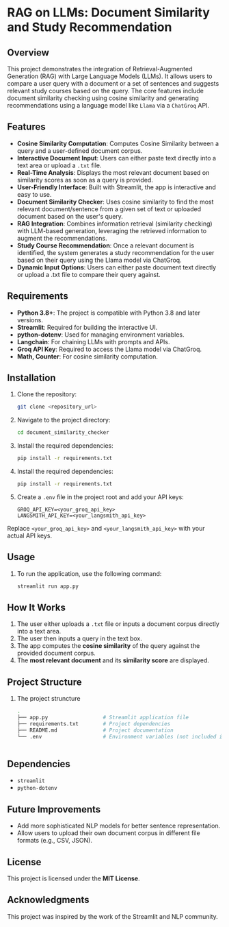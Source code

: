 **RAG on LLMs: Document Similarity and Study Recommendation**
=====================================================

**Overview**
------------

This project demonstrates the integration of Retrieval-Augmented Generation (RAG) with Large Language Models (LLMs). It allows users to compare a user query with a document or a set of sentences and suggests relevant study courses based on the query. The core features include document similarity checking using cosine similarity and generating recommendations using a language model like `Llama` via a `ChatGroq` API.


**Features**
------------

* **Cosine Similarity Computation**: Computes Cosine Similarity between a query and a user-defined document corpus.
* **Interactive Document Input**: Users can either paste text directly into a text area or upload a `.txt` file.
* **Real-Time Analysis**: Displays the most relevant document based on similarity scores as soon as a query is provided.
* **User-Friendly Interface**: Built with Streamlit, the app is interactive and easy to use.
* **Document Similarity Checker**: Uses cosine similarity to find the most relevant document/sentence from a given set of text or uploaded document based on the user's query.
* **RAG Integration**: Combines information retrieval (similarity checking) with LLM-based generation, leveraging the retrieved information to augment the recommendations.
* **Study Course Recommendation**: Once a relevant document is identified, the system generates a study recommendation for the user based on their query using the Llama model via ChatGroq.
* **Dynamic Input Options**: Users can either paste document text directly or upload a .txt file to compare their query against.

**Requirements**
---------------

* **Python 3.8+**: The project is compatible with Python 3.8 and later versions.
* **Streamlit**: Required for building the interactive UI.
* **python-dotenv**: Used for managing environment variables.
* **Langchain**: For chaining LLMs with prompts and APIs.
* **Groq API Key**: Required to access the Llama model via ChatGroq.
* **Math, Counter**: For cosine similarity computation.

**Installation**
------------

1. Clone the repository:

   ```bash
   git clone <repository_url>
2. Navigate to the project directory:

   ```bash
   cd document_similarity_checker
3. Install the required dependencies:

   ```bash
   pip install -r requirements.txt
4. Install the required dependencies:

   ```bash
   pip install -r requirements.txt
5. Create a `.env` file in the project root and add your API keys:
   ```plaintext
   GROQ_API_KEY=<your_groq_api_key>
   LANGSMITH_API_KEY=<your_langsmith_api_key>

Replace `<your_groq_api_key>` and `<your_langsmith_api_key>` with your actual API keys.


**Usage**
---------------

1. To run the application, use the following command:
   ```bash
   streamlit run app.py
**How It Works**
----------------

1. The user either uploads a `.txt` file or inputs a document corpus directly into a text area.
2. The user then inputs a query in the text box.
3. The app computes the **cosine similarity** of the query against the provided document corpus.
4. The **most relevant document** and its **similarity score** are displayed.

**Project Structure**
---------------------
1. The project struncture
   ```bash
   .
   ├── app.py                  # Streamlit application file
   ├── requirements.txt        # Project dependencies
   ├── README.md               # Project documentation
   └── .env                    # Environment variables (not included in the repo)



**Dependencies**
----------------

- `streamlit`
- `python-dotenv`

**Future Improvements**
-----------------------

* Add more sophisticated NLP models for better sentence representation.
* Allow users to upload their own document corpus in different file formats (e.g., CSV, JSON).

**License**
-----------

This project is licensed under the **MIT License**.

**Acknowledgments**
-------------------

This project was inspired by the work of the Streamlit and NLP community.
